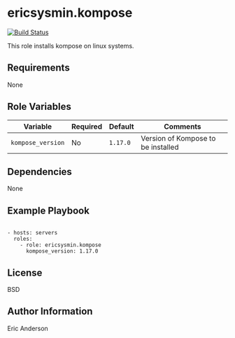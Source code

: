 # ericsysmin.kompose

[![Build Status](https://travis-ci.org/ericsysmin/ansible-role-kompose.svg?branch=master)](https://travis-ci.org/ericsysmin/ansible-role-kompose)

This role installs kompose on linux systems.

## Requirements

None

## Role Variables

| Variable | Required | Default | Comments |
|----------|----------|---------|----------|
| `kompose_version` | No | `1.17.0` | Version of Kompose to be installed |

## Dependencies

None

## Example Playbook

```

- hosts: servers
  roles:
    - role: ericsysmin.kompose
      kompose_version: 1.17.0
```

## License

BSD

## Author Information

Eric Anderson
